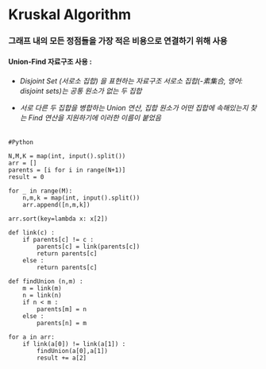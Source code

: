 # Kruskal Algorithm
<h3>그래프 내의 모든 정점들을 가장 적은 비용으로 연결하기 위해 사용</h3>
<h4>Union-Find 자료구조 사용 : </h4>
<h6>
    
 - Disjoint Set (서로소 집합) 을 표현하는 자료구조 서로소 집합(-素集合, 영어: disjoint sets)는 공통 원소가 없는 두 집합<br>
    
 - 서로 다른 두 집합을 병합하는 Union 연산, 집합 원소가 어떤 집합에 속해있는지 찾는 Find 연산을 지원하기에 이러한 이름이 붙었음<br>
</h6>

```
#Python

N,M,K = map(int, input().split())
arr = []
parents = [i for i in range(N+1)]
result = 0

for _ in range(M):
    n,m,k = map(int, input().split())
    arr.append([n,m,k])
    
arr.sort(key=lambda x: x[2])

def link(c) :
    if parents[c] != c :
        parents[c] = link(parents[c])
        return parents[c]
    else :
        return parents[c]
        
def findUnion (n,m) :
    m = link(m)
    n = link(n)
    if n < m :
        parents[m] = n
    else :
        parents[n] = m
        
for a in arr:
    if link(a[0]) != link(a[1]) :
        findUnion(a[0],a[1])
        result += a[2]
```

